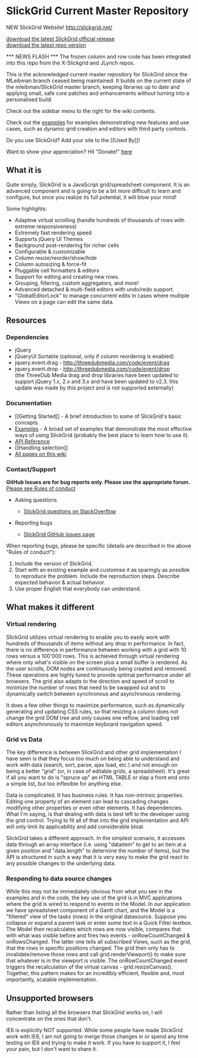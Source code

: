 # SlickGrid Current Master Repository

NEW SlickGrid Website! http://slickgrid.net/

[download the latest SlickGrid official release](https://github.com/6pac/SlickGrid/releases)  
[download the latest repo version](https://github.com/6pac/SlickGrid)

*** NEWS FLASH ***
The frozen column and row code has been integrated into this repo from the X-Slickgrid and JLynch repos.

This is the acknowledged current master repository for SlickGrid since the MLeibman branch ceased being maintained.
It builds on the current state of the mleibman/SlickGrid master branch, keeping libraries up to date and applying small,
safe core patches and enhancements _without_ turning into a personalised build. 

Check out the sidebar menu to the right for the wiki contents.

Check out the [examples](https://github.com/6pac/SlickGrid/wiki/Examples) for examples demonstrating new features and use cases, such as dynamic grid creation and editors with third party controls.

Do you use SlickGrid? Add your site to the [[Used By]]!

Want to show your appreciation?  Hit "Donate!" [here](https://www.paypal.com/cgi-bin/webscr?cmd=_donations&business=michael%2eleibman%40gmail%2ecom&lc=US&currency_code=USD&bn=PP%2dDonationsBF%3abtn_donateCC_LG%2egif%3aNonHosted)

<h2>What it is</h2>

Quite simply, SlickGrid is a JavaScript grid/spreadsheet component.
It is an advanced component and is going to be a bit more difficult to learn and configure, but once you realize its full potential, it will blow your mind!

Some highlights:

* Adaptive virtual scrolling (handle hundreds of thousands of rows with extreme responsiveness)
* Extremely fast rendering speed
* Supports jQuery UI Themes
* Background post-rendering for richer cells
* Configurable & customizable
* Column resize/reorder/show/hide
* Column autosizing & force-fit
* Pluggable cell formatters & editors
* Support for editing and creating new rows.
* Grouping, filtering, custom aggregators, and more!
* Advanced detached & multi-field editors with undo/redo support.
* "GlobalEditorLock" to manage concurrent edits in cases where multiple Views on a page can edit the same data. 

<h2>Resources</h2>

<h3>Dependencies</h3>

* jQuery
* jQueryUI Sortable (optional, only if column reordering is enabled)
* jquery.event.drag - http://threedubmedia.com/code/event/drag
* jquery.event.drop - http://threedubmedia.com/code/event/drop  
 (the ThreeDub Media drag and drop libraries have been updated to support jQuery 1.x, 2.x and 3.x and have been updated to v2.3. this update was made by this project and is not supported externally)

<h3>Documentation</h3>

* [[Getting Started]] - A brief introduction to some of SlickGrid's basic concepts.
* [Examples](https://github.com/6pac/SlickGrid/wiki/Examples) - A broad set of examples that demonstrate the most effective ways of using SlickGrid (probably the best place to learn how to use it).
* [API Reference](https://github.com/6pac/SlickGrid/wiki/API-Reference)
* [[Handling selection]]
* [All pages on this wiki](https://github.com/6pac/SlickGrid/wiki/_pages)

<h3>Contact/Support</h3>

**GitHub Issues are for bug reports only. Please use the appropriate forum.**
[Please see Rules of conduct](https://github.com/6pac/SlickGrid/wiki/Rules-of-conduct)

* Asking questions
    * [SlickGrid questions on StackOverflow](http://stackoverflow.com/questions/tagged/slickgrid)

* Reporting bugs
    * [SlickGrid GitHub issues page](https://github.com/6pac/SlickGrid/issues)

When reporting bugs, please be specific (details are described in the above "Rules of conduct"):

1. Include the version of SlickGrid.
2. Start with an existing example and customise it as sparingly as possible to reproduce the problem. Include the reproduction steps. Describe expected behavior & actual behavior. 
3. Use proper English that everybody can understand.

<h2>What makes it different</h2>

<h3>Virtual rendering</h3>

SlickGrid utilizes virtual rendering to enable you to easily work with hundreds of thousands of items without any drop in performance. In fact, there is no difference in performance between working with a grid with 10 rows versus a 100'000 rows. This is achieved through virtual rendering where only what's visible on the screen plus a small buffer is rendered. As the user scrolls, DOM nodes are continuously being created and removed. These operations are highly tuned to provide optimal performance under all browsers. The grid also adapts to the direction and speed of scroll to minimize the number of rows that need to be swapped out and to dynamically switch between synchronous and asynchronous rendering.

It does a few other things to maximize performance, such as dynamically generating and updating CSS rules, so that resizing a column does not change the grid DOM tree and only causes one reflow, and loading cell editors asynchronously to maximize keyboard navigation speed.

<h3>Grid vs Data</h3>

The key difference is between SlickGrid and other grid implementation I have seen is that they focus too much on being able to understand and work with data (search, sort, parse, ajax load, etc.) and not enough on being a better "grid" (or, in case of editable grids, a spreadsheet). It's great if all you want to do is "spruce up" an HTML TABLE or slap a front end onto a simple list, but too inflexible for anything else.

Data is complicated. It has business rules. It has non-intrinsic properties. Editing one property of an element can lead to cascading changes modifying other properties or even other elements. It has dependencies. What I'm saying, is that dealing with data is best left to the developer using the grid control. Trying to fit all of that into the grid implementation and API will only limit its applicability and add considerable bloat.

SlickGrid takes a different approach. In the simplest scenario, it accesses data through an array interface (i.e. using "dataitem" to get to an item at a given position and "data.length" to determine the number of items), but the API is structured in such a way that it is very easy to make the grid react to any possible changes to the underlying data. 

<h3>Responding to data source changes</h3>

While this may not be immediately obvious from what you see in the examples and in the code, the key use of the grid is in MVC applications where the grid is wired to respond to events in the Model.  In our application we have spreadsheet component of a Gantt chart, and the Model is a "filtered" view of the tasks (rows) in the original datasource.  Suppose you collapse or expand a parent task or enter some text in a Quick Filter textbox.  The Model then recalculates which rows are now visible, compares that with what was visible before and fires two events - onRowCountChanged & onRowsChanged.  The latter one tells all subscribed Views, such as the grid, that the rows in specific positions changed.  The grid then only has to invalidate/remove those rows and call grid.renderViewport() to make sure that whatever is in the viewport is visible.  The onRowCountChanged event triggers the recalculation of the virtual canvas - grid.resizeCanvas().  Together, this pattern makes for an incredibly efficient, flexible and, most importantly, scalable implementation. 


<h2>Unsupported browsers</h2>
Rather than listing all the browsers that SlickGrid works on, I will concentrate on the ones that don't.  

IE6 is explicitly NOT supported.  While some people have made SlickGrid work with IE6, I am not going to merge those changes in or spend any time testing on IE6 and trying to make it work.  If you have to support it, I feel your pain, but I don't want to share it.
